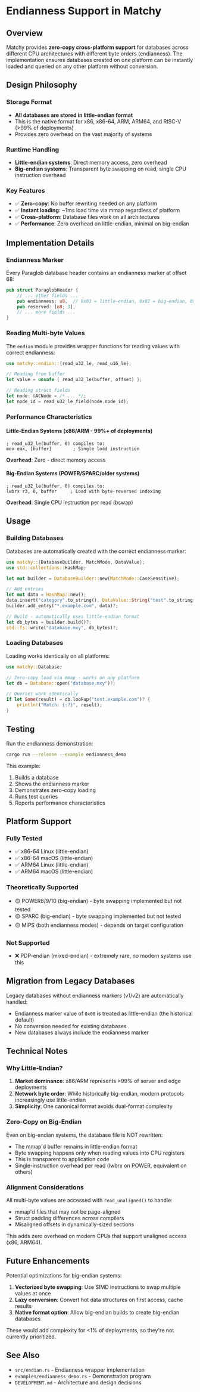# Endianness Support in Matchy

## Overview

Matchy provides **zero-copy cross-platform support** for databases across different CPU architectures with different byte orders (endianness). The implementation ensures databases created on one platform can be instantly loaded and queried on any other platform without conversion.

## Design Philosophy

### Storage Format
- **All databases are stored in little-endian format**
- This is the native format for x86, x86-64, ARM, ARM64, and RISC-V (>99% of deployments)
- Provides zero overhead on the vast majority of systems

### Runtime Handling
- **Little-endian systems**: Direct memory access, zero overhead
- **Big-endian systems**: Transparent byte swapping on read, single CPU instruction overhead

### Key Features
- ✅ **Zero-copy**: No buffer rewriting needed on any platform
- ✅ **Instant loading**: ~1ms load time via mmap regardless of platform
- ✅ **Cross-platform**: Database files work on all architectures
- ✅ **Performance**: Zero overhead on little-endian, minimal on big-endian

## Implementation Details

### Endianness Marker

Every Paraglob database header contains an endianness marker at offset 68:

```rust
pub struct ParaglobHeader {
    // ... other fields ...
    pub endianness: u8,  // 0x01 = little-endian, 0x02 = big-endian, 0x00 = legacy
    pub reserved: [u8; 3],
    // ... more fields ...
}
```

### Reading Multi-byte Values

The `endian` module provides wrapper functions for reading values with correct endianness:

```rust
use matchy::endian::{read_u32_le, read_u16_le};

// Reading from buffer
let value = unsafe { read_u32_le(buffer, offset) };

// Reading struct fields
let node: &ACNode = /* ... */;
let node_id = read_u32_le_field(node.node_id);
```

### Performance Characteristics

#### Little-Endian Systems (x86/ARM - 99%+ of deployments)
```assembly
; read_u32_le(buffer, 0) compiles to:
mov eax, [buffer]        ; Single load instruction
```

**Overhead**: Zero - direct memory access

#### Big-Endian Systems (POWER/SPARC/older systems)
```assembly
; read_u32_le(buffer, 0) compiles to:
lwbrx r3, 0, buffer     ; Load with byte-reversed indexing
```

**Overhead**: Single CPU instruction per read (bswap)

## Usage

### Building Databases

Databases are automatically created with the correct endianness marker:

```rust
use matchy::{DatabaseBuilder, MatchMode, DataValue};
use std::collections::HashMap;

let mut builder = DatabaseBuilder::new(MatchMode::CaseSensitive);

// Add entries
let mut data = HashMap::new();
data.insert("category".to_string(), DataValue::String("test".to_string()));
builder.add_entry("*.example.com", data)?;

// Build - automatically uses little-endian format
let db_bytes = builder.build()?;
std::fs::write("database.mxy", db_bytes)?;
```

### Loading Databases

Loading works identically on all platforms:

```rust
use matchy::Database;

// Zero-copy load via mmap - works on any platform
let db = Database::open("database.mxy")?;

// Queries work identically
if let Some(result) = db.lookup("test.example.com")? {
    println!("Match: {:?}", result);
}
```

## Testing

Run the endianness demonstration:

```bash
cargo run --release --example endianness_demo
```

This example:
1. Builds a database
2. Shows the endianness marker
3. Demonstrates zero-copy loading
4. Runs test queries
5. Reports performance characteristics

## Platform Support

### Fully Tested
- ✅ x86-64 Linux (little-endian)
- ✅ x86-64 macOS (little-endian)
- ✅ ARM64 Linux (little-endian)
- ✅ ARM64 macOS (little-endian)

### Theoretically Supported
- 🟡 POWER8/9/10 (big-endian) - byte swapping implemented but not tested
- 🟡 SPARC (big-endian) - byte swapping implemented but not tested
- 🟡 MIPS (both endianness modes) - depends on target configuration

### Not Supported
- ❌ PDP-endian (mixed-endian) - extremely rare, no modern systems use this

## Migration from Legacy Databases

Legacy databases without endianness markers (v1/v2) are automatically handled:

- Endianness marker value of `0x00` is treated as little-endian (the historical default)
- No conversion needed for existing databases
- New databases always include the endianness marker

## Technical Notes

### Why Little-Endian?

1. **Market dominance**: x86/ARM represents >99% of server and edge deployments
2. **Network byte order**: While historically big-endian, modern protocols increasingly use little-endian
3. **Simplicity**: One canonical format avoids dual-format complexity

### Zero-Copy on Big-Endian

Even on big-endian systems, the database file is NOT rewritten:

- The mmap'd buffer remains in little-endian format
- Byte swapping happens only when reading values into CPU registers
- This is transparent to application code
- Single-instruction overhead per read (lwbrx on POWER, equivalent on others)

### Alignment Considerations

All multi-byte values are accessed with `read_unaligned()` to handle:
- mmap'd files that may not be page-aligned
- Struct padding differences across compilers
- Misaligned offsets in dynamically-sized sections

This adds zero overhead on modern CPUs that support unaligned access (x86, ARM64).

## Future Enhancements

Potential optimizations for big-endian systems:

1. **Vectorized byte swapping**: Use SIMD instructions to swap multiple values at once
2. **Lazy conversion**: Convert hot data structures on first access, cache results
3. **Native format option**: Allow big-endian builds to create big-endian databases

These would add complexity for <1% of deployments, so they're not currently prioritized.

## See Also

- `src/endian.rs` - Endianness wrapper implementation
- `examples/endianness_demo.rs` - Demonstration program
- `DEVELOPMENT.md` - Architecture and design decisions
